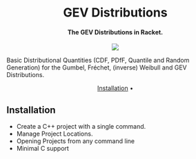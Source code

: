 <h1 align="center"> GEV Distributions </h1>

<h4 align="center"> The GEV Distributions in Racket. </h4>

<p align="center">
  <a href="https://pkgd.racket-lang.org/pkgn/package/gev-distribution">
    <img src="https://img.shields.io/badge/Version-1.0.0-blueviolet?style=for-the-badge&logo=Racket">
  </a>
</p>

Basic Distributional Quantities (CDF, PDfF, Quantile and Random Generation) for the Gumbel, Fréchet, (inverse) Weibull and GEV Distributions.

<p align="center">
  <a href="#Installation">Installation</a> •
</p>

## Installation
* Create a C++ project with a single command.
* Manage Project Locations.
* Opening Projects from any command line
* Minimal C support 
